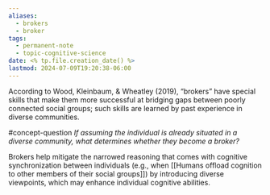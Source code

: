 ```yaml
---
aliases:
  - brokers
  - broker
tags:
  - permanent-note
  - topic-cognitive-science
date: <% tp.file.creation_date() %>
lastmod: 2024-07-09T19:20:38-06:00
---
```

According to Wood, Kleinbaum, & Wheatley (2019), “brokers” have special skills that make them more successful at bridging gaps between poorly connected social groups; such skills are learned by past experience in diverse communities.

#concept-question *If assuming the individual is already situated in a diverse community, what determines whether they become a broker?*

Brokers help mitigate the narrowed reasoning that comes with cognitive synchronization between individuals (e.g., when [[Humans offload cognition to other members of their social groups]]) by introducing diverse viewpoints, which may enhance individual cognitive abilities.